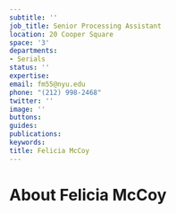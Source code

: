 ```yaml
---
subtitle: ''
job_title: Senior Processing Assistant
location: 20 Cooper Square
space: '3'
departments:
- Serials
status: ''
expertise: 
email: fm55@nyu.edu
phone: "(212) 998-2468"
twitter: ''
image: ''
buttons: 
guides: 
publications: 
keywords: 
title: Felicia McCoy
---
```


# About Felicia McCoy